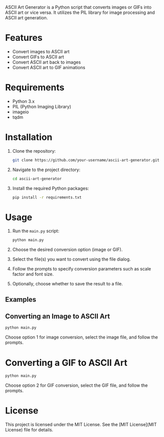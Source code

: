 ASCII Art Generator is a Python script that converts images or GIFs into ASCII art or vice versa. It utilizes the PIL library for image processing and ASCII art generation.

# Features

- Convert images to ASCII art
- Convert GIFs to ASCII art
- Convert ASCII art back to images
- Convert ASCII art to GIF animations

# Requirements

- Python 3.x
- PIL (Python Imaging Library)
- imageio
- tqdm

# Installation

1. Clone the repository:

    ```bash
    git clone https://github.com/your-username/ascii-art-generator.git
    ```

2. Navigate to the project directory:

    ```bash
    cd ascii-art-generator
    ```

3. Install the required Python packages:

    ```bash
    pip install -r requirements.txt
    ```

# Usage

1. Run the `main.py` script:

    ```bash
    python main.py
    ```

2. Choose the desired conversion option (image or GIF).
3. Select the file(s) you want to convert using the file dialog.
4. Follow the prompts to specify conversion parameters such as scale factor and font size.
5. Optionally, choose whether to save the result to a file.

## Examples

## Converting an Image to ASCII Art

```bash
python main.py
```

Choose option 1 for image conversion, select the image file, and follow the prompts.

# Converting a GIF to ASCII Art

```bash
python main.py
```

Choose option 2 for GIF conversion, select the GIF file, and follow the prompts.

# License

This project is licensed under the MIT License. See the [MIT License](MIT License) file for details.
